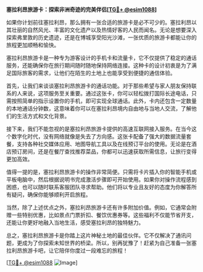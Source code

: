 **塞拉利昂旅游卡：探索非洲奇迹的完美伴侣[[TG💪+ @esim1088](https://t.me/s/esim1088)]**

如果你计划前往塞拉利昂，那么拥有一张合适的旅游卡是必不可少的。塞拉利昂以其壮丽的自然风光、丰富的文化遗产以及热情好客的人民而闻名。无论是想要深入探索弗里敦的历史遗迹，还是在博城享受阳光沙滩，一张优质的旅游卡都能让你的旅程更加顺畅和愉快。

塞拉利昂旅游卡是一种专为游客设计的手机卡和流量卡，它不仅提供了稳定的通话服务，还能确保你在旅行期间随时随地保持网络连接。这种卡的设计初衷是为了满足国际旅客的需求，让他们在陌生的土地上也能享受到便捷的通信体验。

首先，让我们来谈谈塞拉利昂旅游卡的通话功能。对于那些希望与家人朋友保持联系的人来说，这项服务至关重要。通过这张卡，你可以轻松拨打国际长途电话，只需按照简单的指示设置你的手机，即可实现全球通话。此外，卡内还包含一定数量的本地通话分钟数，这意味着你可以在塞拉利昂境内自由地与当地人交流，了解他们的生活方式和文化背景。

接下来，我们不能忽视的是塞拉利昂旅游卡提供的高速互联网接入服务。在当今这个数字化时代，没有网络就像是失去了方向感。这张卡配备了强大的数据流量套餐，支持各种社交媒体应用、地图导航工具以及在线预订平台的使用。无论是在酒店预订房间，还是在餐厅查找推荐菜品，你都可以迅速获取所需信息，让旅行变得更加高效。

值得一提的是，塞拉利昂旅游卡的操作非常简便。只需将卡片插入你的智能手机或平板电脑中，然后根据说明书完成激活步骤即可开始使用。如果你对操作流程感到困惑，也可以随时联系客服团队寻求帮助。他们将以专业且友好的态度为你解答所有疑问，确保你能够顺利开启旅程。

当然，除了上述优点之外，塞拉利昂旅游卡还有许多附加价值。例如，它通常会附赠一些特别优惠，比如景点门票折扣、餐饮优惠券等。这些福利不仅能节省开支，还能让你更好地融入当地生活，感受塞拉利昂的独特魅力。

总之，塞拉利昂旅游卡是你踏上这片神秘土地的最佳伙伴。它不仅解决了通讯问题，更成为了你探索未知世界的桥梁。所以，别再犹豫了！赶紧为自己准备一张塞拉利昂旅游卡吧，让它陪伴你度过一段难忘的旅程！

[[TG💪+ @esim1088](https://t.me/s/esim1088) ![Image](https://i.postimg.cc/4NQfJmqS/Snipaste-2025-05-13-00-14-12.png)]